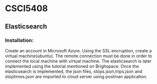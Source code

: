 # CSCI5408
## Elasticsearch

### Installation:
Create an account in Microsoft Azure. Using the SSL encruption, create a virtual machine(ubuntu). The remote connection must be done in order to connect the local machine with virtual machine. The elasticsearch is later implemented using the tutorial mentioned on Brighspace. Once the elasticsearch is implemented, the json files, stops.json,trips.json and stoptimes.json are imported to cloud server using postman application. 


